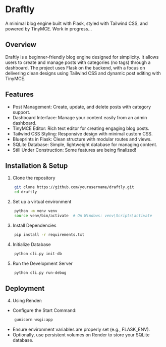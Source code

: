 # Draftly
A minimal blog engine built with Flask, styled with Tailwind CSS, and powered by TinyMCE. Work in progress...

## Overview
Draftly is a beginner-friendly blog engine designed for simplicity. It allows users to create and manage posts with categories (no tags) through a dashboard. The project uses Flask on the backend, with a focus on delivering clean designs using Tailwind CSS and dynamic post editing with TinyMCE.

## Features
- Post Management: Create, update, and delete posts with category support.
- Dashboard Interface: Manage your content easily from an admin dashboard.
- TinyMCE Editor: Rich text editor for creating engaging blog posts.
- Tailwind CSS Styling: Responsive design with minimal custom CSS.
- Blueprints in Flask: Clean structure with modular routes and views.
- SQLite Database: Simple, lightweight database for managing content.
- Still Under Construction: Some features are being finalized!

## Installation & Setup

1. Clone the repository
```bash
    git clone https://github.com/yourusername/draftly.git
    cd draftly
```

2. Set up a virtual environment
```bash
    python -m venv venv
    source venv/bin/activate  # On Windows: venv\Scripts\activate
```

3. Install Dependencies
```bash
    pip install -r requirements.txt
```

4. Initialize Database
```bash
    python cli.py init-db
```

5. Run the Development Server
```bash
    python cli.py run-debug
```

## Deployment
4. Using Render:
- Configure the Start Command:
```bash
    gunicorn wsgi:app
```
- Ensure environment variables are properly set (e.g., FLASK_ENV).
- Optionally, use persistent volumes on Render to store your SQLite database.